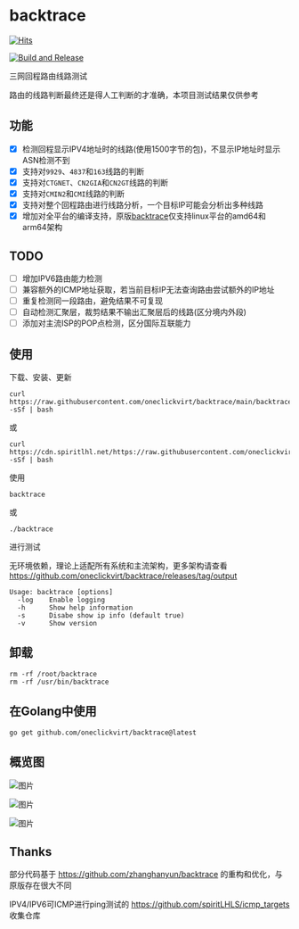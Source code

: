 # backtrace

[![Hits](https://hits.spiritlhl.net/backtrace.svg?action=hit&title=Hits&title_bg=%23555555&count_bg=%230eecf8&edge_flat=false)](https://hits.spiritlhl.net)

[![Build and Release](https://github.com/oneclickvirt/backtrace/actions/workflows/main.yaml/badge.svg)](https://github.com/oneclickvirt/backtrace/actions/workflows/main.yaml)

三网回程路由线路测试

路由的线路判断最终还是得人工判断的才准确，本项目测试结果仅供参考

## 功能

- [x] 检测回程显示IPV4地址时的线路(使用1500字节的包)，不显示IP地址时显示ASN检测不到
- [x] 支持对```9929```、```4837```和```163```线路的判断
- [x] 支持对```CTGNET```、```CN2GIA```和```CN2GT```线路的判断
- [x] 支持对```CMIN2```和```CMI```线路的判断
- [x] 支持对整个回程路由进行线路分析，一个目标IP可能会分析出多种线路
- [x] 增加对全平台的编译支持，原版[backtrace](https://github.com/zhanghanyun/backtrace)仅支持linux平台的amd64和arm64架构

## TODO

- [ ] 增加IPV6路由能力检测
- [ ] 兼容额外的ICMP地址获取，若当前目标IP无法查询路由尝试额外的IP地址
- [ ] 重复检测同一段路由，避免结果不可复现
- [ ] 自动检测汇聚层，裁剪结果不输出汇聚层后的线路(区分境内外段)
- [ ] 添加对主流ISP的POP点检测，区分国际互联能力

## 使用

下载、安装、更新

```shell
curl https://raw.githubusercontent.com/oneclickvirt/backtrace/main/backtrace_install.sh -sSf | bash
```

或

```
curl https://cdn.spiritlhl.net/https://raw.githubusercontent.com/oneclickvirt/backtrace/main/backtrace_install.sh -sSf | bash
```

使用

```
backtrace
```

或

```
./backtrace
```

进行测试

无环境依赖，理论上适配所有系统和主流架构，更多架构请查看 https://github.com/oneclickvirt/backtrace/releases/tag/output

```
Usage: backtrace [options]
  -log    Enable logging
  -h      Show help information
  -s      Disabe show ip info (default true)
  -v      Show version
```

## 卸载

```
rm -rf /root/backtrace
rm -rf /usr/bin/backtrace
```

## 在Golang中使用

```
go get github.com/oneclickvirt/backtrace@latest
```

## 概览图

![图片](https://github.com/oneclickvirt/backtrace/assets/103393591/4688f99f-0f02-486f-8ffc-78d30f2c2f95)

![图片](https://github.com/oneclickvirt/backtrace/assets/103393591/2812a47d-4e6b-4091-9bb9-596af6c3c8bc)

![图片](https://github.com/oneclickvirt/backtrace/assets/103393591/2e5cc625-e0da-41ff-85ff-9d21c01114a3)

## Thanks

部分代码基于 https://github.com/zhanghanyun/backtrace 的重构和优化，与原版存在很大不同

IPV4/IPV6可ICMP进行ping测试的 https://github.com/spiritLHLS/icmp_targets 收集仓库
